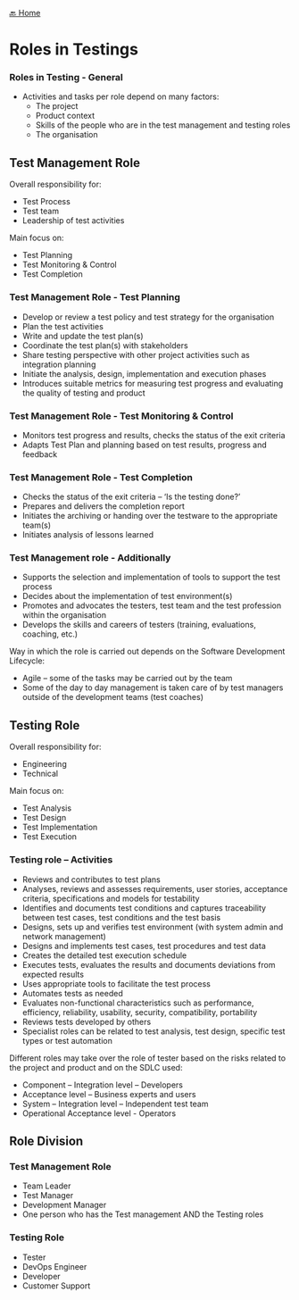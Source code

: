 [🔙 Home](../home.md)

# Roles in Testings
### Roles in Testing - General
* Activities and tasks per role depend on many factors:
  * The project
  * Product context
  * Skills of the people who are in the test management and testing roles
  * The organisation

    
## Test Management Role
Overall responsibility for:
* Test Process
* Test team
* Leadership of test activities

Main focus on:
* Test Planning 
* Test Monitoring & Control
* Test Completion

### Test Management Role - Test Planning
* Develop or review a test policy and test strategy for the organisation
* Plan the test activities 
* Write and update the test plan(s)
* Coordinate the test plan(s) with stakeholders
* Share testing perspective with other project activities such as integration planning
* Initiate the analysis, design, implementation and execution phases
* Introduces suitable metrics for measuring test progress and evaluating the quality of testing and product

### Test Management Role - Test Monitoring & Control
* Monitors test progress and results, checks the status of the exit criteria
* Adapts Test Plan and planning based on test results, progress and feedback

### Test Management Role - Test Completion
* Checks the status of the exit criteria – ‘Is the testing done?’
* Prepares and delivers the completion report
* Initiates the archiving or handing over the testware to the appropriate team(s)
* Initiates analysis of lessons learned

### Test Management role - Additionally
* Supports the selection and implementation of tools to support the test process
* Decides about the implementation of test environment(s)
* Promotes and advocates the testers, test team and the test profession within the organisation
* Develops the skills and careers of testers (training, evaluations, coaching, etc.)

Way in which the role is carried out depends on the Software Development Lifecycle:
* Agile – some of the tasks may be carried out by the team
* Some of the day to day management is taken care of by test managers outside of the development teams (test coaches)

## Testing Role
Overall responsibility for:
* Engineering
* Technical

Main focus on:
* Test Analysis
* Test Design
* Test Implementation
* Test Execution

### Testing role – Activities
* Reviews and contributes to test plans
* Analyses, reviews and assesses requirements, user stories, acceptance criteria, specifications and models for testability
* Identifies and documents test conditions and captures traceability between test cases, test conditions and the test basis
* Designs, sets up and verifies test environment (with system admin and network management)
* Designs and implements test cases, test procedures and test data
* Creates the detailed test execution schedule
* Executes tests, evaluates the results and documents deviations from expected results
* Uses appropriate tools to facilitate the test process
* Automates tests as needed
* Evaluates non-functional characteristics such as performance, efficiency, reliability, usability, security, compatibility, portability
* Reviews tests developed by others
* Specialist roles can be related to test analysis, test design, specific test types or test automation

Different roles may take over the role of tester based on the risks related to the project and product and on the SDLC used:
* Component – Integration level – Developers
* Acceptance level – Business experts and users
* System – Integration level – Independent test team
* Operational Acceptance level - Operators

## Role Division
### Test Management Role
* Team Leader
* Test Manager
* Development Manager
* One person who has the Test management AND the Testing roles

### Testing Role
* Tester
* DevOps Engineer
* Developer
* Customer Support